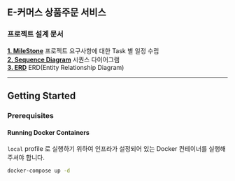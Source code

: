 ## E-커머스 상품주문 서비스

### 프로젝트 설계 문서
[**1. MileStone**](https://github.com/users/o3ozzvb/projects/3) 프로젝트 요구사항에 대한 Task 별 일정 수립  
[**2. Sequence Diagram**](docs/SequenceDiagram.md) 시퀀스 다이어그램  
[**3. ERD**](docs/ERD.md) ERD(Entity Relationship Diagram)  


---
## Getting Started
### Prerequisites
#### Running Docker Containers
`local` profile 로 실행하기 위하여 인프라가 설정되어 있는 Docker 컨테이너를 실행해주셔야 합니다.
```bash
docker-compose up -d
```